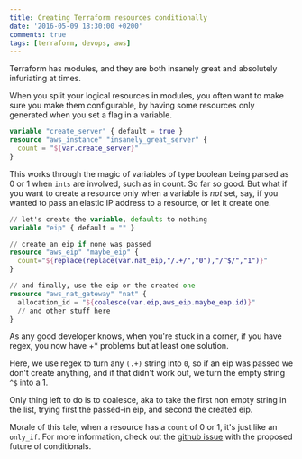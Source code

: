 ```yaml
---
title: Creating Terraform resources conditionally
date: '2016-05-09 18:30:00 +0200'
comments: true
tags: [terraform, devops, aws]
---
```

Terraform has modules, and they are both insanely great and absolutely infuriating at times.

When you split your logical resources in modules, you often want to make sure you make them configurable, by having some resources only generated when you set a flag in a variable.

```tf
variable "create_server" { default = true }
resource "aws_instance" "insanely_great_server" {
  count = "${var.create_server}"
}
```

This works through the magic of variables of type boolean being parsed as 0 or 1 when `ints` are involved, such as in count. So far so good. But what if you want to create a resource only when a variable is *not* set, say, if you wanted to pass an elastic IP address to a resource, or let it create one.

```tf
// let's create the variable, defaults to nothing
variable "eip" { default = "" }

// create an eip if none was passed
resource "aws_eip" "maybe_eip" {
  count="${replace(replace(var.nat_eip,"/.+/","0"),"/^$/","1")}"
}

// and finally, use the eip or the created one
resource "aws_nat_gateway" "nat" {
  allocation_id = "${coalesce(var.eip,aws_eip.maybe_eap.id)}"
  // and other stuff here
}
```

As any good developer knows, when you're stuck in a corner, if you have regex, you now have +* problems but at least one solution.

Here, we use regex to turn any `(.+)` string into `0`, so if an eip was passed we don't create anything, and if that didn't work out, we turn the empty string `^$` into a 1.

Only thing left to do is to coalesce, aka to take the first non empty string in the list, trying first the passed-in eip, and second the created eip.

Morale of this tale, when a resource has a `count` of 0 or 1, it's just like an `only_if`. For more information, check out the [github issue][issue] with the proposed future of conditionals.

[issue]: <https://github.com/hashicorp/terraform/issues/1604>
